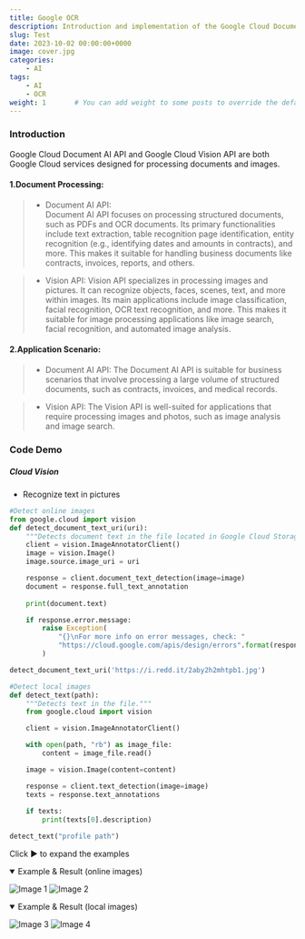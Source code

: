 ```yaml
---
title: Google OCR
description: Introduction and implementation of the Google Cloud Document AI API and the Google Cloud Vision API.
slug: Test
date: 2023-10-02 00:00:00+0000
image: cover.jpg
categories:
    - AI
tags:
    - AI
    - OCR
weight: 1       # You can add weight to some posts to override the default sorting (date descending)
---
```


### Introduction

Google Cloud Document AI API and Google Cloud Vision API are both Google Cloud services designed for processing documents and images.


#### 1.Document Processing:

> * Document AI API:  
> Document AI API focuses on processing structured documents, such as PDFs and OCR 
> documents. Its primary functionalities include text extraction, table recognition
> page identification, entity recognition (e.g., identifying dates and amounts in 
> contracts), and more. This makes it suitable for handling business documents like
> contracts, invoices, reports, and others.

> * Vision API:
> Vision API specializes in processing images and pictures. It can recognize 
> objects, faces, scenes, text, and more within images. Its main applications 
> include image classification, facial recognition, OCR text recognition, and more.
> This makes it suitable for image processing applications like image search, facial
> recognition, and automated image analysis.
 
#### 2.Application Scenario:
> * Document AI API: 
> The Document AI API is suitable for business scenarios that involve processing a 
> large volume of structured documents, such as contracts, invoices, and medical 
> records.

> * Vision API: 
> The Vision API is well-suited for applications that require processing images and
> photos, such as image analysis and image search.


### Code Demo

#####  Cloud Vision
*  Recognize text in pictures
```python
#Detect online images
from google.cloud import vision
def detect_document_text_uri(uri):
    """Detects document text in the file located in Google Cloud Storage or on the Web."""
    client = vision.ImageAnnotatorClient()
    image = vision.Image()
    image.source.image_uri = uri

    response = client.document_text_detection(image=image)
    document = response.full_text_annotation
    
    print(document.text)

    if response.error.message:
        raise Exception(
            "{}\nFor more info on error messages, check: "
            "https://cloud.google.com/apis/design/errors".format(response.error.message)
        )

detect_document_text_uri('https://i.redd.it/2aby2h2mhtpb1.jpg')
```

```python
#Detect local images
def detect_text(path):
    """Detects text in the file."""
    from google.cloud import vision

    client = vision.ImageAnnotatorClient()

    with open(path, "rb") as image_file:
        content = image_file.read()

    image = vision.Image(content=content)

    response = client.text_detection(image=image)
    texts = response.text_annotations
    
    if texts:
        print(texts[0].description)

detect_text("profile path")
```

Click ▶ to expand the examples

<details open>
<summary>Example & Result (online images)</summary>

![Image 1](1.jpg) ![Image 2](2.jpg)

</details>

<details open>
<summary>Example & Result (local images)</summary>

![Image 3](3.jpg) ![Image 4](4.jpg)

</details>